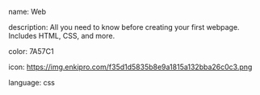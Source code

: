 name: Web

description: All you need to know before creating your first webpage. Includes HTML, CSS, and more.

color: 7A57C1

icon: https://img.enkipro.com/f35d1d5835b8e9a1815a132bba26c0c3.png

language: css
